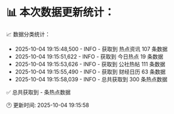 📊 本次数据更新统计：
==========================

📈 数据分类统计：
- 2025-10-04 19:15:48,500 - INFO - 获取到 热点资讯 107 条数据
- 2025-10-04 19:15:51,622 - INFO - 获取到 今日热点 19 条数据
- 2025-10-04 19:15:53,626 - INFO - 获取到 公社热帖 111 条数据
- 2025-10-04 19:15:55,490 - INFO - 获取到 财经日历 63 条数据
- 2025-10-04 19:15:58,039 - INFO - 总共获取到 300 条热点数据

✅ 总共获取到 - 条热点数据

🕐 更新时间: 2025-10-04 19:15:58

